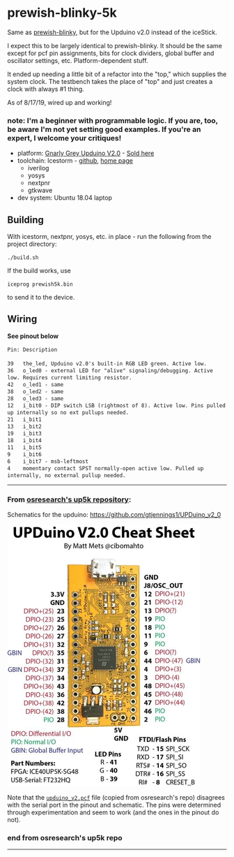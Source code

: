 # prewish-blinky-5k
Same as [prewish-blinky](https://github.com/SamWibatt/prewish-blinky), but for the Upduino v2.0 instead of the iceStick.

I expect this to be largely identical to prewish-blinky. It should be the same except for pcf pin assignments, bits for clock dividers, global buffer and oscillator settings, etc. Platform-dependent stuff.

It ended up needing a little bit of a refactor into the "top," which supplies the system clock. The testbench takes the place of "top" and just creates a clock with always #1 thing.

As of 8/17/19, wired up and working!

### note: I'm a beginner with programmable logic. If you are, too, be aware I'm not yet setting good examples. If you're an expert, I welcome your critiques!

* platform: [Gnarly Grey Upduino V2.0](https://github.com/gtjennings1/UPDuino_v2_0) - [Sold here](http://www.gnarlygrey.com/)
* toolchain: Icestorm - [github](https://github.com/cliffordwolf/icestorm), [home page](http://www.clifford.at/icestorm/)
    * iverilog
    * yosys
    * nextpnr
    * gtkwave
* dev system: Ubuntu 18.04 laptop

## Building

With icestorm, nextpnr, yosys, etc. in place - run the following from the project directory:

```
./build.sh
```

If the build works, use 

```
iceprog prewish5k.bin
```

to send it to the device.

## Wiring

**See pinout below**

```
Pin: Description

39   the_led, Upduino v2.0's built-in RGB LED green. Active low.
36   o_led0 - external LED for "alive" signaling/debugging. Active low. Requires current limiting resistor.
42   o_led1 - same
38   o_led2 - same
28   o_led3 - same
12   i_bit0 - DIP switch LSB (rightmost of 8). Active low. Pins pulled up internally so no ext pullups needed.
21   i_bit1
13   i_bit2
19   i_bit3
18   i_bit4
11   i_bit5
9    i_bit6
6    i_bit7 - msb-leftmost
4    momentary contact SPST normally-open active low. Pulled up internally, no external pullup needed.
```

----
### From [osresearch's up5k repository](https://github.com/osresearch/up5k):

Schematics for the upduino: https://github.com/gtjennings1/UPDuino_v2_0

![Upduino v2 pinout by Matt Mets](images/pinout.jpg)

Note that the [`upduino_v2.pcf`](images/upduino_v2.pcf) file (copied from osresearch's repo) disagrees with the serial port in the pinout and schematic.  The pins were determined through experimentation and seem to work (and the ones in the pinout do not).

### end from osresearch's up5k repo
----
